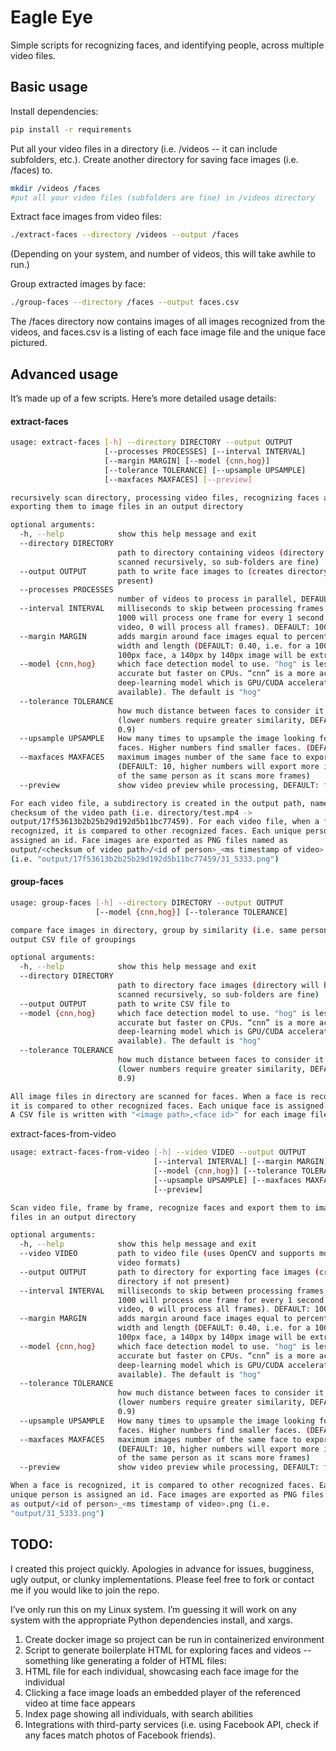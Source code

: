 # Eagle Eye

Simple scripts for recognizing faces, and identifying people, across multiple video files. 

## Basic usage

Install dependencies:

```bash
pip install -r requirements
```

Put all your video files in a directory (i.e. /videos -- it can include subfolders, etc.). Create another directory for saving face images (i.e. /faces) to.

```bash
mkdir /videos /faces
#put all your video files (subfolders are fine) in /videos directory
```

Extract face images from video files:

```bash
./extract-faces --directory /videos --output /faces
```

(Depending on your system, and number of videos, this will take awhile to run.)

Group extracted images by face:

```bash
./group-faces --directory /faces --output faces.csv
```

The /faces directory now contains images of all images recognized from the videos, and faces.csv is a listing of each face image file and the unique face pictured.

## Advanced usage

It’s made up of a few scripts. Here’s more detailed usage details:

#### extract-faces

```bash
usage: extract-faces [-h] --directory DIRECTORY --output OUTPUT
                     [--processes PROCESSES] [--interval INTERVAL]
                     [--margin MARGIN] [--model {cnn,hog}]
                     [--tolerance TOLERANCE] [--upsample UPSAMPLE]
                     [--maxfaces MAXFACES] [--preview]

recursively scan directory, processing video files, recognizing faces and
exporting them to image files in an output directory

optional arguments:
  -h, --help            show this help message and exit
  --directory DIRECTORY
                        path to directory containing videos (directory will be
                        scanned recursively, so sub-folders are fine)
  --output OUTPUT       path to write face images to (creates directory if not
                        present)
  --processes PROCESSES
                        number of videos to process in parallel, DEFAULT: 1
  --interval INTERVAL   milliseconds to skip between processing frames (i.e.
                        1000 will process one frame for every 1 second of
                        video, 0 will process all frames). DEFAULT: 1000
  --margin MARGIN       adds margin around face images equal to percent of
                        width and length (DEFAULT: 0.40, i.e. for a 100px by
                        100px face, a 140px by 140px image will be extracted)
  --model {cnn,hog}     which face detection model to use. "hog" is less
                        accurate but faster on CPUs. “cnn” is a more accurate
                        deep-learning model which is GPU/CUDA accelerated (if
                        available). The default is "hog"
  --tolerance TOLERANCE
                        how much distance between faces to consider it a match
                        (lower numbers require greater similarity, DEFAULT:
                        0.9)
  --upsample UPSAMPLE   How many times to upsample the image looking for
                        faces. Higher numbers find smaller faces. (DEFAULT: 1)
  --maxfaces MAXFACES   maximum images number of the same face to export.
                        (DEFAULT: 10, higher numbers will export more images
                        of the same person as it scans more frames)
  --preview             show video preview while processing, DEFAULT: false

For each video file, a subdirectory is created in the output path, named the
checksum of the video path (i.e. directory/test.mp4 ->
output/17f53613b2b25b29d192d5b11bc77459). For each video file, when a face is
recognized, it is compared to other recognized faces. Each unique person is
assigned an id. Face images are exported as PNG files named as
output/<checksum of video path>/<id of person>_<ms timestamp of video>.png
(i.e. "output/17f53613b2b25b29d192d5b11bc77459/31_5333.png")
```

#### group-faces

```bash
usage: group-faces [-h] --directory DIRECTORY --output OUTPUT
                   [--model {cnn,hog}] [--tolerance TOLERANCE]

compare face images in directory, group by similarity (i.e. same person), and
output CSV file of groupings

optional arguments:
  -h, --help            show this help message and exit
  --directory DIRECTORY
                        path to directory face images (directory will be
                        scanned recursively, so sub-folders are fine)
  --output OUTPUT       path to write CSV file to
  --model {cnn,hog}     which face detection model to use. "hog" is less
                        accurate but faster on CPUs. “cnn” is a more accurate
                        deep-learning model which is GPU/CUDA accelerated (if
                        available). The default is "hog"
  --tolerance TOLERANCE
                        how much distance between faces to consider it a match
                        (lower numbers require greater similarity, DEFAULT:
                        0.9)

All image files in directory are scanned for faces. When a face is recognized,
it is compared to other recognized faces. Each unique face is assigned an id.
A CSV file is written with "<image path>,<face id>" for each image file.
```

extract-faces-from-video

```bash
usage: extract-faces-from-video [-h] --video VIDEO --output OUTPUT
                                [--interval INTERVAL] [--margin MARGIN]
                                [--model {cnn,hog}] [--tolerance TOLERANCE]
                                [--upsample UPSAMPLE] [--maxfaces MAXFACES]
                                [--preview]

Scan video file, frame by frame, recognize faces and export them to image
files in an output directory

optional arguments:
  -h, --help            show this help message and exit
  --video VIDEO         path to video file (uses OpenCV and supports most
                        video formats)
  --output OUTPUT       path to directory for exporting face images (creates
                        directory if not present)
  --interval INTERVAL   milliseconds to skip between processing frames (i.e.
                        1000 will process one frame for every 1 second of
                        video, 0 will process all frames). DEFAULT: 1000
  --margin MARGIN       adds margin around face images equal to percent of
                        width and length (DEFAULT: 0.40, i.e. for a 100px by
                        100px face, a 140px by 140px image will be extracted)
  --model {cnn,hog}     which face detection model to use. "hog" is less
                        accurate but faster on CPUs. “cnn” is a more accurate
                        deep-learning model which is GPU/CUDA accelerated (if
                        available). The default is "hog"
  --tolerance TOLERANCE
                        how much distance between faces to consider it a match
                        (lower numbers require greater similarity, DEFAULT:
                        0.9)
  --upsample UPSAMPLE   How many times to upsample the image looking for
                        faces. Higher numbers find smaller faces. (DEFAULT: 1)
  --maxfaces MAXFACES   maximum images number of the same face to export.
                        (DEFAULT: 10, higher numbers will export more images
                        of the same person as it scans more frames)
  --preview             show video preview while processing, DEFAULT: false

When a face is recognized, it is compared to other recognized faces. Each
unique person is assigned an id. Face images are exported as PNG files named
as output/<id of person>_<ms timestamp of video>.png (i.e.
"output/31_5333.png")
```

## TODO:

I created this project quickly. Apologies in advance for issues, bugginess, ugly output, or clunky implementations. Please feel free to fork or contact me if you would like to join the repo.

I’ve only run this on my Linux system. I’m guessing it will work on any system with the appropriate Python dependencies install, and xargs.

1. Create docker image so project can be run in containerized environment
2. Script to generate boilerplate HTML for exploring faces and videos -- something like generating a folder of HTML files:
  1. HTML file for each individual, showcasing each face image for the individual
  2. Clicking a face image loads an embedded player of the referenced video at time face appears
  3. Index page showing all individuals, with search abilities
3. Integrations with third-party services (i.e. using Facebook API, check if any faces match photos of Facebook friends).
